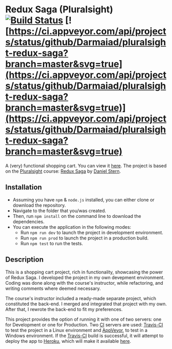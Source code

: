 # Redux Saga (Pluralsight) [![Build Status](https://travis-ci.org/Darmaiad/pluralsight-redux-saga.svg?branch=master)](https://travis-ci.org/Darmaiad/pluralsight-redux-saga) [![https://ci.appveyor.com/api/projects/status/github/Darmaiad/pluralsight-redux-saga?branch=master&svg=true](https://ci.appveyor.com/api/projects/status/github/Darmaiad/pluralsight-redux-saga?branch=master&svg=true)](https://ci.appveyor.com/api/projects/status/github/Darmaiad/pluralsight-redux-saga?branch=master&svg=true)

A (very) functional shopping cart. You can view it [here](https://pluralsight-redux-saga.herokuapp.com/). The project is based on the [Pluralsight](https://www.pluralsight.com/) course: [Redux Saga](https://app.pluralsight.com/library/courses/redux-saga/table-of-contents) by [Daniel Stern](https://github.com/danielstern).

## Installation
* Assuming you have `npm` & `node.js` installed, you can either clone or download the repository. 
* Navigate to the folder that you/was created. 
* Then, run `npm install` on the command line to download the dependencies. 
* You can execute the application in the following modes: 
  * Run `npm run dev` to launch the project in development environment.
  * Run `npm run prod` to launch the project in a production build. 
  * Run `npm test` to run the tests.

## Description
This is a shopping cart project, rich in functionality, showcasing the power of Redux Saga. I developed the project in my own devepment environment. Coding was done along with the course's instructor, while refactoring, and writing comments where deemed necessary.

The course's instructor included a ready-made separate project, which constituted the back-end. I merged and integrated that project with my own. After that, I rewrote the back-end to fit my preferences. 

This project provides the option of running it with one of two servers: one for Development or one for Production. Two [CI](https://en.wikipedia.org/wiki/Continuous_integration) servers are used: [Travis-CI](https://travis-ci.org/) to test the project in a Linux environment and [AppVeyor](https://ci.appveyor.com), to test in a Windows environment. If the [Travis-CI](https://travis-ci.org/) build is successful, it will attempt to deploy the app to [Heroku](https://www.heroku.com/), which will make it available [here](https://pluralsight-redux-saga.herokuapp.com/).
